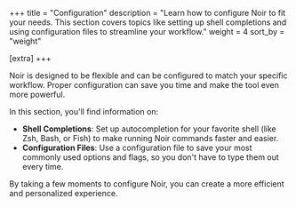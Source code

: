 +++
title = "Configuration"
description = "Learn how to configure Noir to fit your needs. This section covers topics like setting up shell completions and using configuration files to streamline your workflow."
weight = 4
sort_by = "weight"

[extra]
+++

Noir is designed to be flexible and can be configured to match your specific workflow. Proper configuration can save you time and make the tool even more powerful.

In this section, you'll find information on:

*   **Shell Completions**: Set up autocompletion for your favorite shell (like Zsh, Bash, or Fish) to make running Noir commands faster and easier.
*   **Configuration Files**: Use a configuration file to save your most commonly used options and flags, so you don't have to type them out every time.

By taking a few moments to configure Noir, you can create a more efficient and personalized experience.
